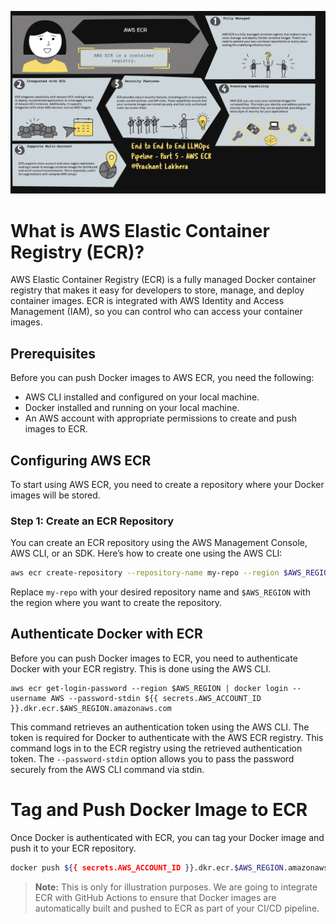 ![AWSECR](img/aws-ecr.jpg)
# What is AWS Elastic Container Registry (ECR)?

AWS Elastic Container Registry (ECR) is a fully managed Docker container registry that makes it easy for developers to store, manage, and deploy container images. ECR is integrated with AWS Identity and Access Management (IAM), so you can control who can access your container images.

## Prerequisites

Before you can push Docker images to AWS ECR, you need the following:

- AWS CLI installed and configured on your local machine.
- Docker installed and running on your local machine.
- An AWS account with appropriate permissions to create and push images to ECR.

## Configuring AWS ECR

To start using AWS ECR, you need to create a repository where your Docker images will be stored.

### Step 1: Create an ECR Repository

You can create an ECR repository using the AWS Management Console, AWS CLI, or an SDK. Here’s how to create one using the AWS CLI:

```bash
aws ecr create-repository --repository-name my-repo --region $AWS_REGION
```

Replace `my-repo` with your desired repository name and `$AWS_REGION` with the region where you want to create the repository.

## Authenticate Docker with ECR
Before you can push Docker images to ECR, you need to authenticate Docker with your ECR registry. This is done using the AWS CLI.

```
aws ecr get-login-password --region $AWS_REGION | docker login --username AWS --password-stdin ${{ secrets.AWS_ACCOUNT_ID }}.dkr.ecr.$AWS_REGION.amazonaws.com
```

This command retrieves an authentication token using the AWS CLI. The token is required for Docker to authenticate with the AWS ECR registry.
This command logs in to the ECR registry using the retrieved authentication token. The `--password-stdin` option allows you to pass the password securely from the AWS CLI command via stdin.

# Tag and Push Docker Image to ECR

Once Docker is authenticated with ECR, you can tag your Docker image and push it to your ECR repository.

```bash
docker push ${{ secrets.AWS_ACCOUNT_ID }}.dkr.ecr.$AWS_REGION.amazonaws.com/$ECR_REPOSITORY:$GITHUB_SHA
```

> **Note:** This is only for illustration purposes. We are going to integrate ECR with GitHub Actions to ensure that Docker images are automatically built and pushed to ECR as part of your CI/CD pipeline.
